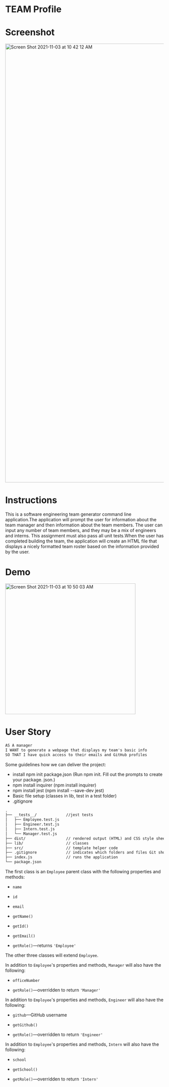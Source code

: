 # TEAM Profile
 # Screenshot 
 
 <img width="1390" alt="Screen Shot 2021-11-03 at 10 42 12 AM" src="https://user-images.githubusercontent.com/85656320/140082464-9ea3d4a5-5e88-4b92-acc3-35dc7035ccb3.png">

 
 
# Instructions
This is a software engineering team generator command line application.The application will prompt the user for information about the team manager and then information about the team members. The user can input any number of team members, and they may be a mix of engineers and interns. This assignment must also pass all unit tests.When the user has completed building the team, the application will create an HTML file that displays a nicely formatted team roster based on the information provided by the user.

# Demo

<img width="414" alt="Screen Shot 2021-11-03 at 10 50 03 AM" src="https://user-images.githubusercontent.com/85656320/140084186-888de30f-8cae-4db7-a7db-d52322f79b10.png">





 # User Story
 
```md
AS A manager
I WANT to generate a webpage that displays my team's basic info
SO THAT I have quick access to their emails and GitHub profiles
```

Some guidelines how we can deliver the project:

* install npm init package.json (Run npm init.
Fill out the prompts to create your package. json.)
* npm install inquirer (npm install inquirer) 
*  npm install jest (npm install --save-dev jest)
*  Basic file setup (classes in lib, test in a test folder)
*  .gitignore 
  

```md
.
├── __tests__/             //jest tests
│   ├── Employee.test.js
│   ├── Engineer.test.js
│   ├── Intern.test.js
│   └── Manager.test.js
├── dist/                  // rendered output (HTML) and CSS style sheet      
├── lib/                   // classes
├── src/                   // template helper code 
├── .gitignore             // indicates which folders and files Git should ignore
├── index.js               // runs the application
└── package.json           
```


The first class is an `Employee` parent class with the following properties and methods:

* `name`

* `id`

* `email`

* `getName()`

* `getId()`

* `getEmail()`

* `getRole()`&mdash;returns `'Employee'`

The other three classes will extend `Employee`.

In addition to `Employee`'s properties and methods, `Manager` will also have the following:

* `officeNumber`

* `getRole()`&mdash;overridden to return `'Manager'`

In addition to `Employee`'s properties and methods, `Engineer` will also have the following:

* `github`&mdash;GitHub username

* `getGithub()`

* `getRole()`&mdash;overridden to return `'Engineer'`

In addition to `Employee`'s properties and methods, `Intern` will also have the following:

* `school`

* `getSchool()`

* `getRole()`&mdash;overridden to return `'Intern'`
